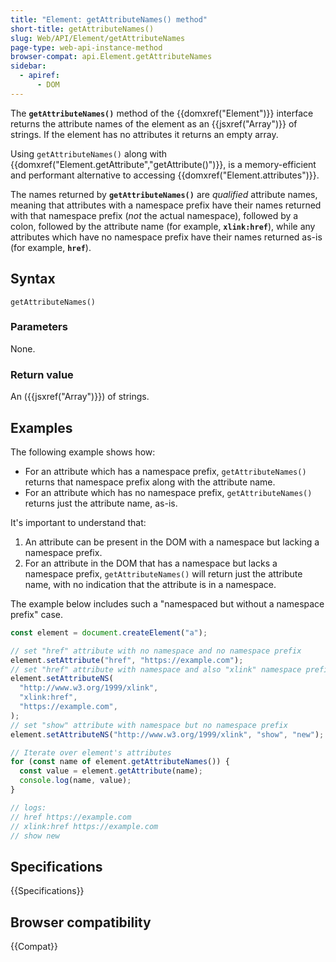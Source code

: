 ```yaml
---
title: "Element: getAttributeNames() method"
short-title: getAttributeNames()
slug: Web/API/Element/getAttributeNames
page-type: web-api-instance-method
browser-compat: api.Element.getAttributeNames
sidebar:
  - apiref:
      - DOM
---
```


The **`getAttributeNames()`** method of the
{{domxref("Element")}} interface returns the attribute names of the element as an
{{jsxref("Array")}} of strings. If the element has no attributes it returns an empty
array.

Using `getAttributeNames()` along with
{{domxref("Element.getAttribute","getAttribute()")}}, is a memory-efficient and
performant alternative to accessing {{domxref("Element.attributes")}}.

The names returned by **`getAttributeNames()`** are _qualified_ attribute names, meaning that attributes with a namespace prefix have their names returned with that namespace prefix (_not_ the actual namespace), followed by a colon, followed by the attribute name (for example, **`xlink:href`**), while any attributes which have no namespace prefix have their names returned as-is (for example, **`href`**).

## Syntax

```js-nolint
getAttributeNames()
```

### Parameters

None.

### Return value

An ({{jsxref("Array")}}) of strings.

## Examples

The following example shows how:

- For an attribute which has a namespace prefix, `getAttributeNames()` returns that namespace prefix along with the attribute name.
- For an attribute which has no namespace prefix, `getAttributeNames()` returns just the attribute name, as-is.

It's important to understand that:

1. An attribute can be present in the DOM with a namespace but lacking a namespace prefix.
2. For an attribute in the DOM that has a namespace but lacks a namespace prefix, `getAttributeNames()` will return just the attribute name, with no indication that the attribute is in a namespace.

The example below includes such a "namespaced but without a namespace prefix" case.

```js
const element = document.createElement("a");

// set "href" attribute with no namespace and no namespace prefix
element.setAttribute("href", "https://example.com");
// set "href" attribute with namespace and also "xlink" namespace prefix
element.setAttributeNS(
  "http://www.w3.org/1999/xlink",
  "xlink:href",
  "https://example.com",
);
// set "show" attribute with namespace but no namespace prefix
element.setAttributeNS("http://www.w3.org/1999/xlink", "show", "new");

// Iterate over element's attributes
for (const name of element.getAttributeNames()) {
  const value = element.getAttribute(name);
  console.log(name, value);
}

// logs:
// href https://example.com
// xlink:href https://example.com
// show new
```

## Specifications

{{Specifications}}

## Browser compatibility

{{Compat}}
